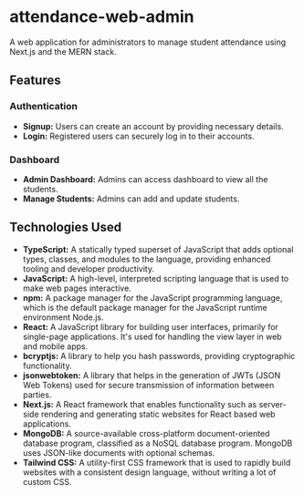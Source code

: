 # attendance-web-admin

A web application for administrators to manage student attendance using Next.js and the MERN stack.

## Features

### Authentication
- **Signup:** Users can create an account by providing necessary details.
- **Login:** Registered users can securely log in to their accounts.

### Dashboard
- **Admin Dashboard:** Admins can access dashboard to view all the students.
- **Manage Students:** Admins can add and update students.

## Technologies Used

- **TypeScript:** A statically typed superset of JavaScript that adds optional types, classes, and modules to the language, providing enhanced tooling and developer productivity.
- **JavaScript:** A high-level, interpreted scripting language that is used to make web pages interactive.
- **npm:** A package manager for the JavaScript programming language, which is the default package manager for the JavaScript runtime environment Node.js.
- **React:** A JavaScript library for building user interfaces, primarily for single-page applications. It's used for handling the view layer in web and mobile apps.
- **bcryptjs:** A library to help you hash passwords, providing cryptographic functionality.
- **jsonwebtoken:** A library that helps in the generation of JWTs (JSON Web Tokens) used for secure transmission of information between parties.
- **Next.js:** A React framework that enables functionality such as server-side rendering and generating static websites for React based web applications.
- **MongoDB:** A source-available cross-platform document-oriented database program, classified as a NoSQL database program. MongoDB uses JSON-like documents with optional schemas.
- **Tailwind CSS:** A utility-first CSS framework that is used to rapidly build websites with a consistent design language, without writing a lot of custom CSS.
